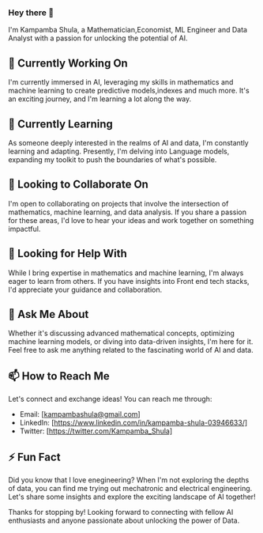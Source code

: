 ### Hey there 👋

I'm Kampamba Shula, a Mathematician,Economist,  ML Engineer and Data Analyst with a passion for unlocking the potential of AI. 

## 🔭 Currently Working On

I'm currently immersed in AI, leveraging my skills in mathematics and machine learning to create predictive models,indexes and much more. It's an exciting journey, and I'm learning a lot along the way.

## 🌱 Currently Learning

As someone deeply interested in the realms of AI and data, I'm constantly learning and adapting. Presently, I'm delving into Language models, expanding my toolkit to push the boundaries of what's possible.

## 👯 Looking to Collaborate On

I'm open to collaborating on projects that involve the intersection of mathematics, machine learning, and data analysis. If you share a passion for these areas, I'd love to hear your ideas and work together on something impactful.

## 🤔 Looking for Help With

While I bring expertise in mathematics and machine learning, I'm always eager to learn from others. If you have insights into Front end tech stacks, I'd appreciate your guidance and collaboration.

## 💬 Ask Me About

Whether it's discussing advanced mathematical concepts, optimizing machine learning models, or diving into data-driven insights, I'm here for it. Feel free to ask me anything related to the fascinating world of AI and data.

## 📫 How to Reach Me

Let's connect and exchange ideas! You can reach me through:

- Email: [kampambashula@gmail.com]
- LinkedIn: [https://www.linkedin.com/in/kampamba-shula-03946633/]
- Twitter: [https://twitter.com/Kampamba_Shula]

## ⚡ Fun Fact

Did you know that I love enegineering? When I'm not exploring the depths of data, you can find me trying out mechatronic and electrical engineering. Let's share some insights and explore the exciting landscape of AI together!

Thanks for stopping by! Looking forward to connecting with fellow AI enthusiasts and anyone passionate about unlocking the power of Data.
